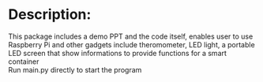 # Description:  
 This package includes a demo PPT and the code itself, enables user to use Raspberry Pi and other gadgets include theromometer, LED light, a portable LED screen that show informations to provide functions for a smart container    
 Run main.py directly to start the program
 
